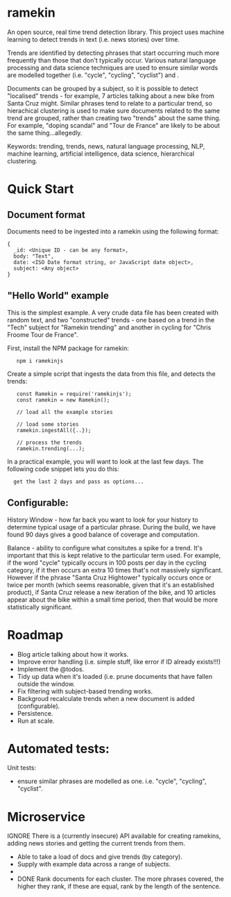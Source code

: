 # ramekin

An open source, real time trend detection library. This project uses machine learning to detect trends in text (i.e. news stories) over time.

Trends are identified by detecting phrases that start occurring much more frequently than those that don't typically occur. Various natural language processing and data science techniques are used to ensure similar words are modelled together (i.e. "cycle", "cycling", "cyclist") and .

Documents can be grouped by a subject, so it is possible to detect "localised" trends - for example, 7 articles talking about a new bike from Santa Cruz might. Similar phrases tend to relate to a particular trend, so hierachical clustering is used to make sure documents related to the same trend are grouped, rather than creating two "trends" about the same thing. For example, "doping scandal" and "Tour de France" are likely to be about the same thing...allegedly.

Keywords: trending, trends, news, natural language processing, NLP, machine learning, artificial intelligence, data science, hierarchical clustering.

# Quick Start

## Document format

Documents need to be ingested into a ramekin using the following format:
```
{
  _id: <Unique ID - can be any format>,
  body: "Text",
  date: <ISO Date format string, or JavaScript date object>,
  subject: <Any object>
}
```

## "Hello World" example

This is the simplest example. A very crude data file has been created with random text, and two "constructed" trends - one based on a trend in the "Tech" subject for "Ramekin trending" and another in cycling for "Chris Froome Tour de France".

First, install the NPM package for ramekin:

```
   npm i ramekinjs
```

Create a simple script that ingests the data from this file, and detects the trends:

```
   const Ramekin = require('ramekinjs');
   const ramekin = new Ramekin();

   // load all the example stories

   // load some stories
   ramekin.ingestAll({..});

   // process the trends
   ramekin.trending(...); 
```

In a practical example, you will want to look at the last few days. The following code snippet lets you do this:

```
  get the last 2 days and pass as options...
```  

## Configurable:

History Window - how far back you want to look for your history to determine typical usage of a particular phrase. During the build, we have found 90 days gives a good balance of coverage and computation.

Balance - ability to configure what consitutes a spike for a trend. It's important that this is kept relative to the particular term used. For example, if the word "cycle" typically occurs in 100 posts per day in the cycling category, if it then occurs an extra 10 times that's not massively significant. However if the phrase "Santa Cruz Hightower" typically occurs once or twice per month (which seems reasonable, given that it's an established product), if Santa Cruz release a new iteration of the bike, and 10 articles appear about the bike within a small time period, then that would be more statistically significant.

# Roadmap

* Blog article talking about how it works.
* Improve error handling (i.e. simple stuff, like error if ID already exists!!!)
* Implement the @todos.
* Tidy up data when it's loaded (i.e. prune documents that have fallen outside the window.
* Fix filtering with subject-based trending works.
* Backgroud recalculate trends when a new document is added (configurable).
* Persistence.
* Run at scale.

# Automated tests:

Unit tests:

- ensure similar phrases are modelled as one. i.e. "cycle", "cycling", "cyclist".

# Microservice

IGNORE There is a (currently insecure) API available for creating ramekins, adding news stories and getting the current trends from them.

* Able to take a load of docs and give trends (by category).
 * Supply with example data across a range of subjects.
 *
 * DONE Rank documents for each cluster. The more phrases covered, the higher they rank, if these are equal, rank by the length of the sentence.